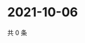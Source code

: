 # 2021-10-06

共 0 条

<!-- BEGIN WEIBO -->
<!-- 最后更新时间 Wed Oct 06 2021 01:16:12 GMT+0800 (China Standard Time) -->

<!-- END WEIBO -->
